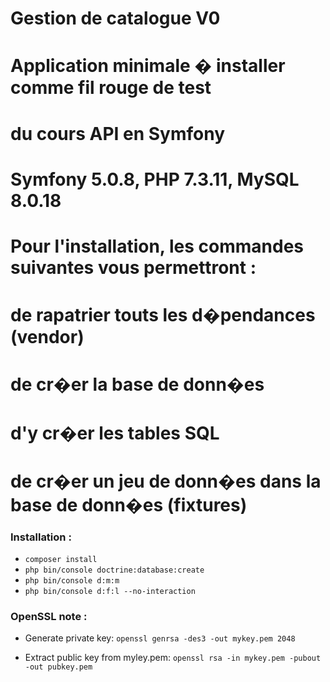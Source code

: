 # Gestion de catalogue V0
# Application minimale � installer comme fil rouge de test 
# du cours API en Symfony
#
# Symfony 5.0.8, PHP 7.3.11, MySQL 8.0.18
#
# Pour l'installation, les commandes suivantes vous permettront :
# de rapatrier touts les d�pendances (vendor)
# de cr�er la base de donn�es
# d'y cr�er les tables SQL
# de cr�er un jeu de donn�es dans la base de donn�es (fixtures)

### Installation :

- `composer install`
- `php bin/console doctrine:database:create`
- `php bin/console d:m:m`
- `php bin/console d:f:l --no-interaction`

### OpenSSL note :

- Generate private key: 
`openssl genrsa -des3 -out mykey.pem 2048`

- Extract public key from myley.pem:
`openssl rsa -in mykey.pem -pubout -out pubkey.pem`
